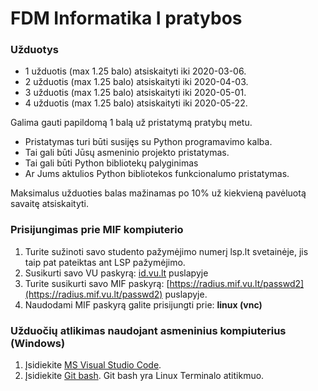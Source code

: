 # FDM Informatika I pratybos
### Užduotys
 - 1 užduotis (max 1.25 balo) atsiskaityti iki 2020-03-06.
 - 2 užduotis (max 1.25 balo) atsiskaityti iki 2020-04-03.
 - 3 užduotis (max 1.25 balo) atsiskaityti iki 2020-05-01.
 - 4 užduotis (max 1.25 balo) atsiskaityti iki 2020-05-22.

Galima gauti papildomą 1 balą už pristatymą pratybų metu. 
 - Pristatymas turi būti susijęs su Python programavimo kalba.
 - Tai gali būti Jūsų asmeninio projekto pristatymas.
 - Tai gali būti Python bibliotekų palyginimas
 - Ar Jums aktulios Python bibliotekos funkcionalumo pristatymas.  

Maksimalus užduoties balas mažinamas po 10% už kiekvieną pavėluotą savaitę atsiskaityti.

### Prisijungimas prie MIF kompiuterio
1. Turite sužinoti savo studento pažymėjimo numerį lsp.lt svetainėje, jis taip pat pateiktas ant LSP pažymėjimo.
2. Susikurti savo VU paskyrą: [id.vu.lt](https://id.vu.lt) puslapyje
3. Turite susikurti savo MIF paskyrą: [https://radius.mif.vu.lt/passwd2](https://radius.mif.vu.lt/passwd2) puslapyje.
4. Naudodami MIF paskyrą galite prisijungti prie:  **linux (vnc)**


### Užduočių atlikimas naudojant asmeninius kompiuterius (Windows)
1. Įsidiekite [MS Visual Studio Code](https://code.visualstudio.com/Download).
2. Įsidiekite [Git bash](https://gitforwindows.org/).
    Git bash yra Linux Terminalo atitikmuo.
